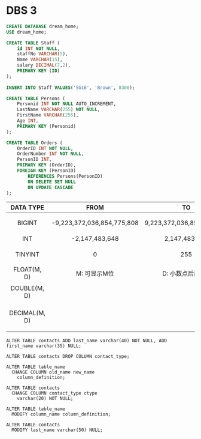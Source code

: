 # DBS 3

```sql
CREATE DATABASE dream_home;
USE dream_home;

CREATE TABLE Staff (
    id INT NOT NULL,
    staffNo VARCHAR(5), 
    Name VARCHAR(15), 
    salary DECIMAL(7,2),
	PRIMARY KEY (ID)
);
    
INSERT INTO Staff VALUES('SG16', 'Brown', 8300);

CREATE TABLE Persons (
    Personid INT NOT NULL AUTO_INCREMENT,
    LastName VARCHAR(255) NOT NULL,
    FirstName VARCHAR(255),
    Age INT,
    PRIMARY KEY (Personid)
); 

CREATE TABLE Orders (
    OrderID INT NOT NULL,
    OrderNumber INT NOT NULL,
    PersonID INT,
    PRIMARY KEY (OrderID),
    FOREIGN KEY (PersonID) 
    	REFERENCES Persons(PersonID)
    	ON DELETE SET NULL
        ON UPDATE CASCADE
); 
```

|   DATA TYPE   |            FROM            |            TO             | Comment                |
| :-----------: | :------------------------: | :-----------------------: | ---------------------- |
|    BIGINT     | -9,223,372,036,854,775,808 | 9,223,372,036,854,775,807 | 超大的整数             |
|      INT      |       -2,147,483,648       |       2,147,483,647       | 整数                   |
|    TINYINT    |             0              |            255            | 非常小的整数           |
|  FLOAT(M, D)  |        M: 可显示M位        |     D: 小数点后面D位      | 浮点数                 |
| DOUBLE(M, D)  |                            |                           | 比FLOAT精度更高        |
| DECIMAL(M, D) |                            |                           | 每一个数字代表一个字节 |

```mysql
ALTER TABLE contacts ADD last_name varchar(40) NOT NULL, ADD first_name varchar(35) NULL;

ALTER TABLE contacts DROP COLUMN contact_type;

ALTER TABLE table_name
  CHANGE COLUMN old_name new_name 
    column_definition;
    
ALTER TABLE contacts
  CHANGE COLUMN contact_type ctype
    varchar(20) NOT NULL;

ALTER TABLE table_name
  MODIFY column_name column_definition;
  
ALTER TABLE contacts
  MODIFY last_name varchar(50) NULL;
```



